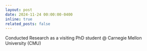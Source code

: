 ```yaml
---
layout: post
date: 2024-11-24 00:00:00-0400
inline: true
related_posts: false
---
```


Conducted Research as a visiting PhD student @ Carnegie Mellon University (CMU)
